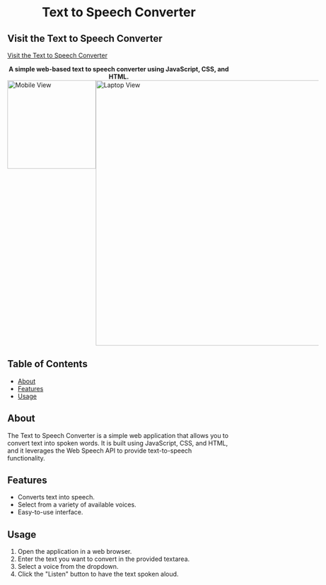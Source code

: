 <h1 align="center">Text to Speech Converter</h1>

## Visit the Text to Speech Converter
<a href="https://almog-arazi.github.io/text-to-speech/">Visit the Text to Speech Converter</a>

<div align="center">
  <strong>A simple web-based text to speech converter using JavaScript, CSS, and HTML.</strong>
</div>




<div style="display: flex; justify-content: space-around;">
  <img src="https://github.com/user-attachments/assets/1bed6c4a-f7eb-4e8d-97ce-07a51d1d5a36" alt="Mobile View" width="200">
  <img src="https://github.com/user-attachments/assets/fa9c1a3c-a5c9-451b-b656-cd5eb2f51b5c" alt="Laptop View" width="600">
</div>


## Table of Contents
- [About](#about)
- [Features](#features)
- [Usage](#usage)


## About
The Text to Speech Converter is a simple web application that allows you to convert text into spoken words. It is built using JavaScript, CSS, and HTML, and it leverages the Web Speech API to provide text-to-speech functionality.

## Features
- Converts text into speech.
- Select from a variety of available voices.
- Easy-to-use interface.

## Usage
1. Open the application in a web browser.
2. Enter the text you want to convert in the provided textarea.
3. Select a voice from the dropdown.
4. Click the "Listen" button to have the text spoken aloud.


